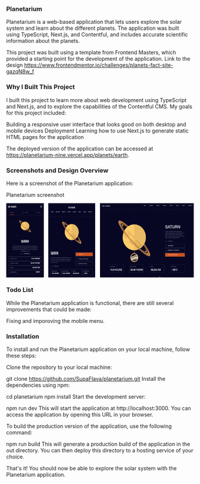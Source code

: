 <h3>Planetarium</h3>

Planetarium is a web-based application that lets users explore the solar system and learn about the different planets. The application was built using TypeScript, Next.js, and Contentful, and includes accurate scientific information about the planets.

This project was built using a template from Frontend Masters, which provided a starting point for the development of the application.
Link to the design
https://www.frontendmentor.io/challenges/planets-fact-site-gazqN8w_f

<h3>Why I Built This Project</h3>
I built this project to learn more about web development using TypeScript and Next.js, and to explore the capabilities of the Contentful CMS. My goals for this project included:

Building a responsive user interface that looks good on both desktop and mobile devices
Deployment
Learning how to use Next.js to generate static HTML pages for the application

The deployed version of the application can be accessed at https://planetarium-nine.vercel.app/planets/earth.

<h3>Screenshots and Design Overview</h3>
Here is a screenshot of the Planetarium application:

Planetarium screenshot

<div style="display: flex; justify-content: space-between">
<img src="./screenshots/planetarium-mobile.png" alt="Mobile version" width="20%">
<img src="./screenshots/planetarium-tablet.png" alt="Tablet version" width="25%">
<img src="./screenshots/planetarium-desktop2.png" alt="Desktop version" width="50%">

</div>

<h3>Todo List</h3>
While the Planetarium application is functional, there are still several improvements that could be made:

Fixing and imporoving the mobile menu.

<h3>Installation </h3>
To install and run the Planetarium application on your local machine, follow these steps:

Clone the repository to your local machine:

git clone https://github.com/SupaFlava/planetarium.git
Install the dependencies using npm:

cd planetarium
npm install
Start the development server:

npm run dev
This will start the application at http://localhost:3000. You can access the application by opening this URL in your browser.

To build the production version of the application, use the following command:

npm run build
This will generate a production build of the application in the out directory. You can then deploy this directory to a hosting service of your choice.

That's it! You should now be able to explore the solar system with the Planetarium application.
